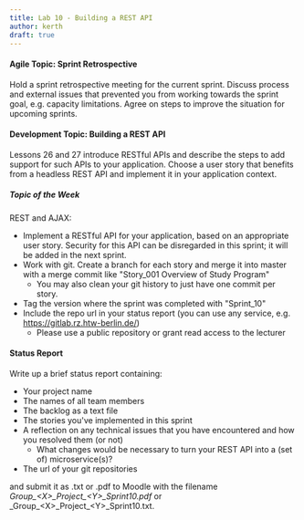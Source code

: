 ```yaml
---
title: Lab 10 - Building a REST API
author: kerth
draft: true
---
```


#### Agile Topic: Sprint Retrospective

Hold a sprint retrospective meeting for the current sprint. Discuss process and external issues that prevented you from working towards the sprint goal,
e.g. capacity limitations. Agree on steps to improve the situation for upcoming sprints.

#### Development Topic: Building a REST API

Lessons 26 and 27 introduce RESTful APIs and describe the steps to add support for such APIs to your application. Choose a user story that benefits
from a headless REST API and implement it in your application context.

##### Topic of the Week

REST and AJAX:

- Implement a RESTful API for your application, based on an appropriate user story. Security for this API can be disregarded in this sprint; it will be
  added in the next sprint.
- Work with git. Create a branch for each story and merge it into master with a merge commit like "Story_001 Overview of Study Program"
  - You may also clean your git history to just have one commit per story.
- Tag the version where the sprint was completed with "Sprint_10"
- Include the repo url in your status report (you can use any service, e.g. https://gitlab.rz.htw-berlin.de/)
  - Please use a public repository or grant read access to the lecturer

#### Status Report

Write up a brief status report containing:

- Your project name
- The names of all team members
- The backlog as a text file
- The stories you've implemented in this sprint
- A reflection on any technical issues that you have encountered and how you resolved them (or not)
  - What changes would be necessary to turn your REST API into a (set of) microservice(s)? 
- The url of your git repositories

and submit it as .txt or .pdf to Moodle with the filename _Group\_\<X\>\_Project\_\<Y\>\_Sprint10.pdf_ or
_Group\_\<X\>\_Project\_\<Y\>\_Sprint10.txt.

